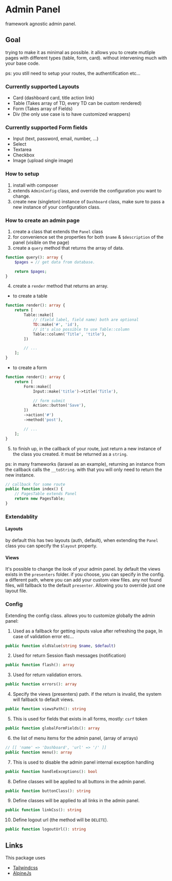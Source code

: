 # Admin Panel

framework agnostic admin panel.

## Goal

trying to make it as minimal as possible. it allows you to create mutliple pages with different types (table, form, card).
without intervening much with your base code. 

ps: you still need to setup your routes, the authentification etc...

### Currently supported Layouts

- Card (dashboard card, title action link)
- Table (Takes array of TD, every TD can be custom rendered)
- Form (Takes array of Fields)
- Div (the only use case is to have customized wrappers)

### Currently supported Form fields

- Input (text, password, email, number, ...)
- Select
- Textarea
- Checkbox
- Image (upload single image)

### How to setup

1. install with composer
2. extends `AdminConfig` class, and override the configuration you want to change.
3. create new (singleton) instance of `Dashboard` class, make sure to pass a new instance of your configuration class.


### How to create an admin page

1. create a class that extends the `Panel` class
2. for convenience set the properties for both `$name` & `$description` of the panel (visible on the page)
3. create a `query` method that returns the array of data.

```php
function query(): array {
    $pages = // get data from database.

    return $pages;
}
```

4. create a `render` method that returns an array.

- to create a table

```php
function render(): array {
    return [
        Table::make([
            // (field label, field name) both are optional
            TD::make('#', 'id'),
            // it's also possible to use Table::column
            Table::column('Title', 'title'),
        ])

        // ...
    ];
}
```

- to create a form

```php
function render(): array {
    return [
        Form::make([
            Input::make('title')->title('Title'),

            // form submit
            Action::button('Save'),
        ])
        ->action('#')
        ->method('post'),

        // ...
    ];
}
```

5. to finish up, in the callback of your route, just return a new instance of the class you created. it must be returned as a `string`.

ps: in many frameworks (laravel as an example), returning an instance from the callback calls the `__toString`. with that you will only need to return the new instance.

```php
// callback for some route
public function index() {
    // PagesTable extends Panel
    return new PagesTable;
}
```

### Extendablity

#### Layouts

by default this has two layouts (auth, default), when extending the `Panel` class you can specify the `$layout` property.

#### Views

It's possible to change the look of your admin panel. by default the views exists in the `presenters` folder. if you choose, you can specify in the config. a different path, where you can add your custom view files. any not found files, will fallback to the default `presenter`. Allowing you to override just one layout file.


### Config

Extending the config class. allows you to customize globally the admin panel:

1. Used as a fallback for getting inputs value after refreshing the page, In case of validation error etc...

```php
public function oldValue(string $name, $default)
```

2. Used for return Session flash messages (notification)

```php
public function flash(): array
```

3. Used for return validation errors.

```php
public function errors(): array
```

4. Specify the views (presenters) path. if the return is invalid, the system will fallback to default views.

```php
public function viewsPath(): string
```  

5. This is used for fields that exists in all forms, mostly: `csrf` token

```php
public function globalFormFields(): array
```  

6. the list of menu items for the admin panel, (array of arrays)

```php
// [[ 'name' => 'Dashboard', 'url' => '/' ]]
public function menu(): array
```

7. This is used to disable the admin panel internal exception handling

```php
public function handleExceptions(): bool
```

8. Define classes will be applied to all buttons in the admin panel.

```php
public function buttonClass(): string
```

9. Define classes will be applied to all links in the admin panel.

```php
public function linkCss(): string
```

10. Define logout url (the method will be `DELETE`).

```php
public function logoutUrl(): string
```


## Links

This package uses

- [Tailwindcss](https://tailwindcss.com)
- [AlpineJs](https://github.com/alpinejs/alpine)